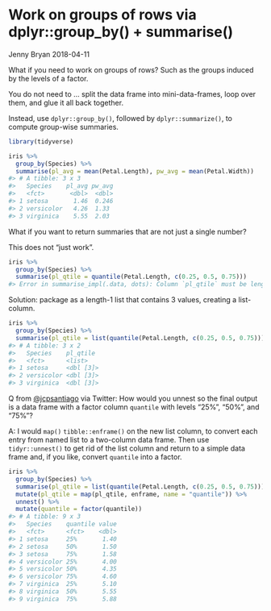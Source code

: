 Work on groups of rows via dplyr::group\_by() + summarise()
================
Jenny Bryan
2018-04-11

What if you need to work on groups of rows? Such as the groups induced
by the levels of a factor.

You do not need to … split the data frame into mini-data-frames, loop
over them, and glue it all back together.

Instead, use `dplyr::group_by()`, followed by `dplyr::summarize()`, to
compute group-wise summaries.

``` r
library(tidyverse)

iris %>%
  group_by(Species) %>%
  summarise(pl_avg = mean(Petal.Length), pw_avg = mean(Petal.Width))
#> # A tibble: 3 x 3
#>   Species    pl_avg pw_avg
#>   <fct>       <dbl>  <dbl>
#> 1 setosa       1.46  0.246
#> 2 versicolor   4.26  1.33 
#> 3 virginica    5.55  2.03
```

What if you want to return summaries that are not just a single number?

This does not “just work”.

``` r
iris %>%
  group_by(Species) %>%
  summarise(pl_qtile = quantile(Petal.Length, c(0.25, 0.5, 0.75)))
#> Error in summarise_impl(.data, dots): Column `pl_qtile` must be length 1 (a summary value), not 3
```

Solution: package as a length-1 list that contains 3 values, creating a
list-column.

``` r
iris %>%
  group_by(Species) %>%
  summarise(pl_qtile = list(quantile(Petal.Length, c(0.25, 0.5, 0.75))))
#> # A tibble: 3 x 2
#>   Species    pl_qtile 
#>   <fct>      <list>   
#> 1 setosa     <dbl [3]>
#> 2 versicolor <dbl [3]>
#> 3 virginica  <dbl [3]>
```

Q from
[@jcpsantiago](https://twitter.com/jcpsantiago/status/983997363298717696)
via Twitter: How would you unnest so the final output is a data frame
with a factor column `quantile` with levels “25%”, “50%”, and “75%”?

A: I would `map()` `tibble::enframe()` on the new list column, to
convert each entry from named list to a two-column data frame. Then use
`tidyr::unnest()` to get rid of the list column and return to a simple
data frame and, if you like, convert `quantile` into a factor.

``` r
iris %>%
  group_by(Species) %>%
  summarise(pl_qtile = list(quantile(Petal.Length, c(0.25, 0.5, 0.75)))) %>%
  mutate(pl_qtile = map(pl_qtile, enframe, name = "quantile")) %>%
  unnest() %>%
  mutate(quantile = factor(quantile))
#> # A tibble: 9 x 3
#>   Species    quantile value
#>   <fct>      <fct>    <dbl>
#> 1 setosa     25%       1.40
#> 2 setosa     50%       1.50
#> 3 setosa     75%       1.58
#> 4 versicolor 25%       4.00
#> 5 versicolor 50%       4.35
#> 6 versicolor 75%       4.60
#> 7 virginica  25%       5.10
#> 8 virginica  50%       5.55
#> 9 virginica  75%       5.88
```
